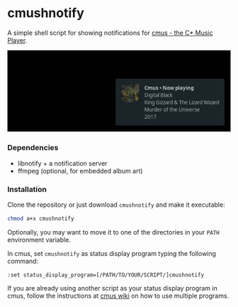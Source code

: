 # cmushnotify

A simple shell script for showing notifications for [cmus - the C* Music Player](https://cmus.github.io/).

![Notification sent by cmushnotify](screenshot.png "Notification sent by cmushnotify")

### Dependencies

* libnotify + a notification server
* ffmpeg (optional, for embedded album art)

### Installation

Clone the repository or just download `cmushnotify` and make it executable:

```bash
chmod a+x cmushnotify
```

Optionally, you may want to move it to one of the directories in your `PATH` environment variable.

In cmus, set `cmushnotify` as status display program typing the following command:

```
:set status_display_program=[/PATH/TO/YOUR/SCRIPT/]cmushnotify
```

If you are already using another script as your status display program in cmus, follow the instructions at [cmus wiki](https://github.com/cmus/cmus/wiki/status-display-programs#usage--installation) on how to use multiple programs. 
